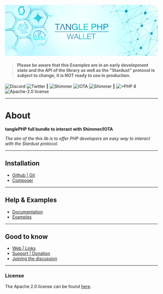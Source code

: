 
![](.meta/Banner.png)

>#### Please be aware that this Examples are in an early development state and the API of the library as well as the "Stardust" protocol is subject to change, it is NOT ready to use in production.

  <a href="https://discord.iota.org/" style="text-decoration:none;"><img src="https://img.shields.io/badge/Discord-9cf.svg?style=social&logo=discord" alt="Discord"></a>
  <a href="https://twitter.com/tanglePHP/" style="text-decoration:none;"><img src="https://img.shields.io/badge/Twitter-@tanglePHP-9cf.svg?style=social&logo=twitter" alt="Twitter"></a> ‖
  <a href="https://www.tanglephp.com/" style="text-decoration:none;"><img src="https://img.shields.io/badge/tanglePHP-grey?style=flat-square&logo=tanglePHP" alt="Shimmer"></a>
  <a href="https://www.iota.org/" style="text-decoration:none;"><img src="https://img.shields.io/badge/IOTA-grey?style=flat-square&logo=iota" alt="IOTA"></a>
  <a href="https://www.shimmer.network/" style="text-decoration:none;"><img src="https://img.shields.io/badge/Shimmer-grey?style=flat-square&logo=shimmer" alt="Shimmer"></a> ‖
  <a href="https://www.php.net/" style="text-decoration:none;"><img src="https://img.shields.io/badge/PHP->= 8.1.x-blue?style=flat-square&logo=php" alt=">PHP 8"></a>
  <a href="https://github.com/iota-community/iota.php/LICENSE" style="text-decoration:none;"><img src="https://img.shields.io/badge/license-Apache--2.0-green?style=flat-square" alt="Apache-2.0 license"></a>

---

# About

**tanglePHP full bundle to interact with Shimmer/IOTA**

_The aim of the this lib is to offer PHP developers an easy way to interact with the Stardust protocol._

---


## Installation

+ [Github | Git](https://github.com/tanglePHP/documentation/blob/main/Help/001_installation_github.md)
+ [Composer](https://github.com/tanglePHP/documentation/blob/main/Help/001_installation_composer.md)

---

## Help & Examples

+ [Documentation](https://github.com/tanglePHP/documentation/blob/main/README.md)
+ [Examples](https://github.com/tanglePHP/documentation/blob/main/Help/001_installation_composer.md)


---

## Good to know

+ [Web | Links](https://github.com/tanglePHP/documentation/blob/main/Help/100_web.md)
+ [Support | Donation](https://github.com/tanglePHP/documentation/blob/main/Help/100_donation.md)
+ [Joining the discussion](https://github.com/tanglePHP/documentation/blob/main/Help/100_discussion.md)

---

### License

The Apache 2.0 license can be found [here](LICENSE).